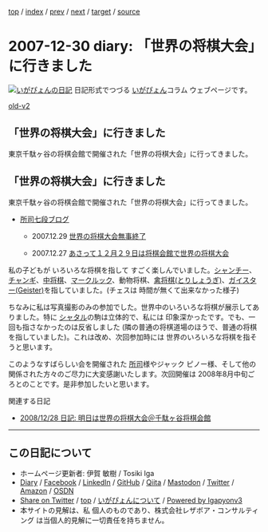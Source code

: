 [top](../index.html) 
 / [index](index.html) 
 / [prev](ig071225.html) 
 / [next](../2008/ig080102.html) 
 / [target](https://www.igapyon.jp/igapyon/diary/2007/ig071230.html) 
 / [source](https://github.com/igapyon/diary/blob/master/2007/ig071230.src.md) 

2007-12-30 diary: 「世界の将棋大会」に行きました
=====================================================================================================
[![いがぴょんの日記](https://www.igapyon.jp/igapyon/diary/images/iga200306s.jpg "いがぴょん")](https://www.igapyon.jp/igapyon/diary/memo/memoigapyon.html) 日記形式でつづる [いがぴょん](https://www.igapyon.jp/igapyon/diary/memo/memoigapyon.html)コラム ウェブページです。

[old-v2](ig071230-orig.html)

## 「世界の将棋大会」に行きました

東京千駄ヶ谷の将棋会館で開催された「世界の将棋大会」に行ってきました。


## 「世界の将棋大会」に行きました

東京千駄ヶ谷の将棋会館で開催された「世界の将棋大会」に行ってきました。

* [所司七段ブログ](http://c--s.jp/blog/)
  
  * 2007.12.29 [世界の将棋大会無事終了](http://c--s.jp/blog/index.php?UID=1198939619)
    
  * 2007.12.27 [あさって１２月２９日は将棋会館で世界の将棋大会](http://c--s.jp/blog/index.php?UID=1198764971)
  

私の子どもが いろいろな将棋を指して すごく楽しんでいました。[シャンチー](http://www.kansai-shogi.com/hakubutukan/xiangqi.html)、[チャンギ](http://www.kansai-shogi.com/museum/janggi.html)、[中将棋](http://www.chushogi-renmei.com/)、[マークルック](http://www.kansai-shogi.com/museum/makruk.html)、動物将棋、[禽将棋(とりしょうぎ)](http://www.okunokaruta.com/tori-shougi.htm)、[ガイスター(Geister)](http://www.gamers-jp.com/playgame/db_gamea.php?game_id=392)を指していました。(チェスは 時間が無くて出来なかった様子)

ちなみに私は写真撮影のみの参加でした。世界中のいろいろな将棋が展示してありました。特に [シャタル](http://www.kansai-shogi.com/museum/shatar.html)の駒は立体的で、私には 印象深かったです。でも、一回も指さなかったのは反省しました (隣の普通の将棋道場のほうで、普通の将棋を指していました)。これは改め、次回参加時には 世界のいろいろな将棋を指そうと思います。

このようなすばらしい会を開催された [所司](http://c--s.jp/blog/)様やジャック ピノー様、そして他の関係された方々のご尽力に大変感謝いたします。次回開催は 2008年8月中旬ごろとのことです。是非参加したいと思います。

関連する日記

* [2008/12/28 日記: 明日は世界の将棋大会＠千駄ヶ谷将棋会館](../2008/ig081228.html)


----------------------------------------------------------------------------------------------------

## この日記について

* ホームページ更新者: 伊賀 敏樹 / Tosiki Iga
* [Diary](https://www.igapyon.jp/igapyon/diary/) / [Facebook](https://www.facebook.com/igapyon) / [LinkedIn](https://www.linkedin.com/in/toshikiiga) / [GitHub](https://github.com/igapyon) / [Qiita](https://qiita.com/igapyon) / [Mastodon](https://social.vivaldi.net/@igapyon) / [Twitter](https://twitter.com/ToshikiIga) / [Amazon](https://www.amazon.co.jp/%E4%BC%8A%E8%B3%80-%E6%95%8F%E6%A8%B9/e/B004LTQWCQ) / [OSDN](https://ja.osdn.net/users/iga/)
* [Share on Twitter](https://twitter.com/intent/tweet?hashtags=igapyon%2Cdiary%2C%E3%81%84%E3%81%8C%E3%81%B4%E3%82%87%E3%82%93&text=%E3%80%8C%E4%B8%96%E7%95%8C%E3%81%AE%E5%B0%86%E6%A3%8B%E5%A4%A7%E4%BC%9A%E3%80%8D%E3%81%AB%E8%A1%8C%E3%81%8D%E3%81%BE%E3%81%97%E3%81%9F&url=https%3A%2F%2Fwww.igapyon.jp%2Figapyon%2Fdiary%2F2007%2Fig071230.html) / [top](../index.html) / [いがぴょんについて](https://www.igapyon.jp/igapyon/diary/memo/memoigapyon.html) / [Powered by Igapyonv3](https://github.com/igapyon/igapyonv3)
* 本サイトの見解は、私 個人のものであり、株式会社レザボア・コンサルティング は当個人的見解に一切責任を持ちません。 
